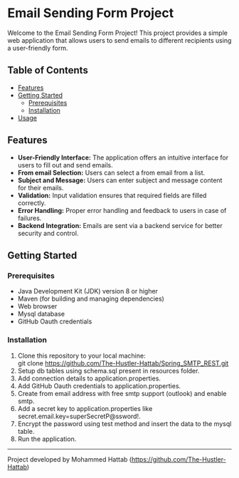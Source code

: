 # Email Sending Form Project

Welcome to the Email Sending Form Project! This project provides a simple web application that allows users to send emails to different recipients using a user-friendly form.

## Table of Contents

- [Features](#features)
- [Getting Started](#getting-started)
    - [Prerequisites](#prerequisites)
    - [Installation](#installation)
- [Usage](#usage)



## Features

- **User-Friendly Interface:** The application offers an intuitive interface for users to fill out and send emails.
- **From email Selection:** Users can select a from email from a list.
- **Subject and Message:** Users can enter subject and message content for their emails.
- **Validation:** Input validation ensures that required fields are filled correctly.
- **Error Handling:** Proper error handling and feedback to users in case of failures.
- **Backend Integration:** Emails are sent via a backend service for better security and control.

## Getting Started

### Prerequisites

- Java Development Kit (JDK) version 8 or higher
- Maven (for building and managing dependencies)
- Web browser
- Mysql database
- GitHub Oauth credentials

### Installation

1. Clone this repository to your local machine:   
git clone https://github.com/The-Hustler-Hattab/Spring_SMTP_REST.git
2. Setup db tables using schema.sql present in resources folder.
3. Add connection details to application.properties.
4. Add GitHub Oauth credentials to application.properties.
5. Create from email address with free smtp support (outlook) and enable smtp.
6. Add a secret key to application.properties like secret.email.key=superSecretP@ssword!.
7. Encrypt the password using test method and insert the data to the mysql table.
8. Run the application.


---
Project developed by Mohammed Hattab (https://github.com/The-Hustler-Hattab)